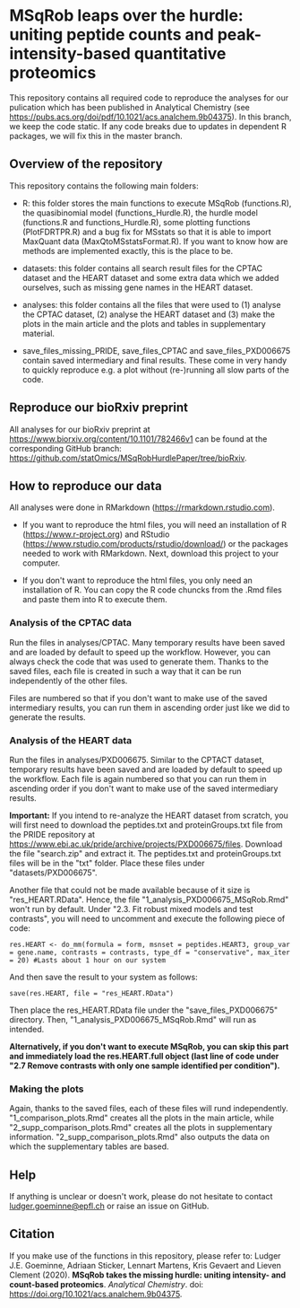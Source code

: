 # MSqRob leaps over the hurdle: uniting peptide counts and peak-intensity-based quantitative proteomics

This repository contains all required code to reproduce the analyses for our pulication which has been published in Analytical Chemistry (see https://pubs.acs.org/doi/pdf/10.1021/acs.analchem.9b04375). In this branch, we keep the code static. If any code breaks due to updates in dependent R packages, we will fix this in the master branch.

## Overview of the repository

This repository contains the following main folders:

- R: this folder stores the main functions to execute MSqRob (functions.R), the quasibinomial model (functions_Hurdle.R), the hurdle model (functions.R and functions_Hurdle.R), some plotting functions (PlotFDRTPR.R) and a bug fix for MSstats so that it is able to import MaxQuant data (MaxQtoMSstatsFormat.R). If you want to know how are methods are implemented exactly, this is the place to be.

- datasets: this folder contains all search result files for the CPTAC dataset and the HEART dataset and some extra data which we added ourselves, such as missing gene names in the HEART dataset.

- analyses: this folder contains all the files that were used to (1) analyse the CPTAC dataset, (2) analyse the HEART dataset and (3) make the plots in the main article and the plots and tables in supplementary material.

- save_files_missing_PRIDE, save_files_CPTAC and save_files_PXD006675 contain saved intermediary and final results. These come in very handy to quickly reproduce e.g. a plot without (re-)running all slow parts of the code.

## Reproduce our bioRxiv preprint

All analyses for our bioRxiv preprint at https://www.biorxiv.org/content/10.1101/782466v1 can be found at the corresponding GitHub branch: https://github.com/statOmics/MSqRobHurdlePaper/tree/bioRxiv.

## How to reproduce our data

All analyses were done in RMarkdown (https://rmarkdown.rstudio.com). 

- If you want to reproduce the html files, you will need an installation of R (https://www.r-project.org) and RStudio (https://www.rstudio.com/products/rstudio/download/) or the packages needed to work with RMarkdown. Next, download this project to your computer. 

- If you don't want to reproduce the html files, you only need an installation of R. You can copy the R code chuncks from the .Rmd files and paste them into R to execute them.

### Analysis of the CPTAC data

Run the files in analyses/CPTAC. Many temporary results have been saved and are loaded by default to speed up the workflow. However, you can always check the code that was used to generate them. Thanks to the saved files, each file is created in such a way that it can be run independently of the other files.

Files are numbered so that if you don't want to make use of the saved intermediary results, you can run them in ascending order just like we did to generate the results.

### Analysis of the HEART data

Run the files in analyses/PXD006675. Similar to the CPTACT dataset, temporary results have been saved and are loaded by default to speed up the workflow. Each file is again numbered so that you can run them in ascending order if you don't want to make use of the saved intermediary results.

**Important:** If you intend to re-analyze the HEART dataset from scratch, you will first need to download the peptides.txt and proteinGroups.txt file from the PRIDE repository at https://www.ebi.ac.uk/pride/archive/projects/PXD006675/files. Download the file "search.zip" and extract it. The peptides.txt and proteinGroups.txt files will be in the "txt" folder. Place these files under "datasets/PXD006675".

Another file that could not be made available because of it size is "res_HEART.RData". Hence, the file "1_analysis_PXD006675_MSqRob.Rmd" won't run by default. Under "2.3. Fit robust mixed models and test contrasts", you will need to uncomment and execute the following piece of code:

`res.HEART <- do_mm(formula = form, msnset = peptides.HEART3, group_var = gene.name, contrasts = contrasts, type_df = "conservative", max_iter = 20) #Lasts about 1 hour on our system`

And then save the result to your system as follows:

`save(res.HEART, file = "res_HEART.RData")`

Then place the res_HEART.RData file under the "save_files_PXD006675" directory. Then, "1_analysis_PXD006675_MSqRob.Rmd" will run as intended. 

**Alternatively, if you don't want to execute MSqRob, you can skip this part and immediately load the res.HEART.full object (last line of code under "2.7 Remove contrasts with only one sample identified per condition").**

### Making the plots

Again, thanks to the saved files, each of these files will rund independently. "1_comparison_plots.Rmd" creates all the plots in the main article, while "2_supp_comparison_plots.Rmd" creates all the plots in supplementary information. "2_supp_comparison_plots.Rmd" also outputs the data on which the supplementary tables are based.

## Help

If anything is unclear or doesn't work, please do not hesitate to contact ludger.goeminne@epfl.ch or raise an issue on GitHub.

## Citation

If you make use of the functions in this repository, please refer to: Ludger J.E. Goeminne, Adriaan Sticker, Lennart Martens, Kris Gevaert and Lieven Clement (2020). **MSqRob takes the missing hurdle: uniting intensity- and count-based proteomics**. *Analytical Chemistry*. doi: https://doi.org/10.1021/acs.analchem.9b04375.
